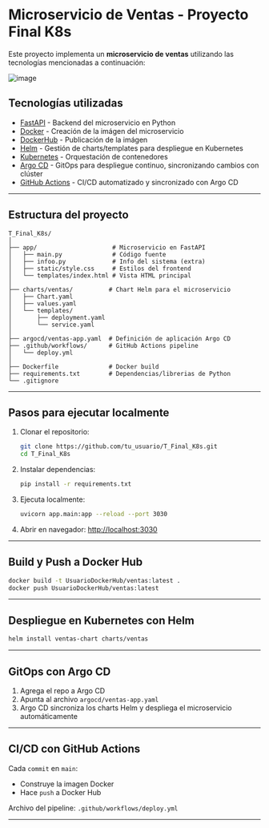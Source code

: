 # Microservicio de Ventas - Proyecto Final K8s

Este proyecto implementa un **microservicio de ventas** utilizando las tecnologías mencionadas a continuación:

![image](https://github.com/user-attachments/assets/73774ab3-c330-407b-860a-9d12a4c4676d)


## Tecnologías utilizadas

- [FastAPI](https://fastapi.tiangolo.com/) - Backend del microservicio en Python
- [Docker](https://www.docker.com/) - Creación de la imágen del microservicio
- [DockerHub](https://hub.docker.com/) - Publicación de la imágen
- [Helm](https://helm.sh/) - Gestión de charts/templates para despliegue en Kubernetes
- [Kubernetes](https://kubernetes.io/) - Orquestación de contenedores
- [Argo CD](https://argo-cd.readthedocs.io/) - GitOps para despliegue continuo, sincronizando cambios con clúster
- [GitHub Actions](https://github.com/features/actions) - CI/CD automatizado y sincronizado con Argo CD

---

## Estructura del proyecto

```
T_Final_K8s/
│
├── app/                     # Microservicio en FastAPI
│   ├── main.py              # Código fuente
│   ├── infoo.py             # Info del sistema (extra)
│   ├── static/style.css     # Estilos del frontend
│   └── templates/index.html # Vista HTML principal
│
├── charts/ventas/          # Chart Helm para el microservicio
│   ├── Chart.yaml
│   ├── values.yaml
│   └── templates/
│       ├── deployment.yaml
│       └── service.yaml
│
├── argocd/ventas-app.yaml  # Definición de aplicación Argo CD
├── .github/workflows/      # GitHub Actions pipeline
│   └── deploy.yml
│
├── Dockerfile              # Docker build
├── requirements.txt        # Dependencias/librerias de Python
└── .gitignore
```

---

## Pasos para ejecutar localmente

1. Clonar el repositorio:
   ```bash
   git clone https://github.com/tu_usuario/T_Final_K8s.git
   cd T_Final_K8s
   ```

2. Instalar dependencias:
   ```bash
   pip install -r requirements.txt
   ```

3. Ejecuta localmente:
   ```bash
   uvicorn app.main:app --reload --port 3030
   ```

4. Abrir en navegador: [http://localhost:3030](http://localhost:3030)

---

## Build y Push a Docker Hub

```bash
docker build -t UsuarioDockerHub/ventas:latest .
docker push UsuarioDockerHub/ventas:latest
```

---

## Despliegue en Kubernetes con Helm

```bash
helm install ventas-chart charts/ventas
```

---

## GitOps con Argo CD

1. Agrega el repo a Argo CD
2. Apunta al archivo `argocd/ventas-app.yaml`
3. Argo CD sincroniza los charts Helm y despliega el microservicio automáticamente

---

## CI/CD con GitHub Actions

Cada `commit` en `main`:
- Construye la imagen Docker
- Hace `push` a Docker Hub

Archivo del pipeline: `.github/workflows/deploy.yml`

---

